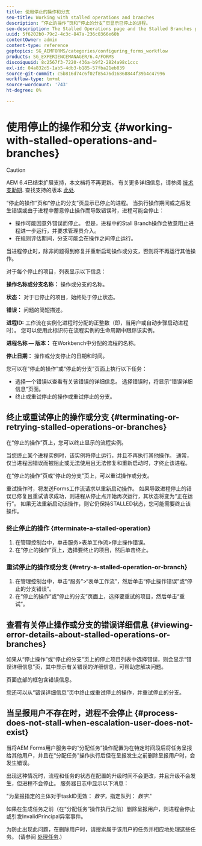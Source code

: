 ```yaml
---
title: 使用停止的操作和分支
seo-title: Working with stalled operations and branches
description: “停止的操作”页和“停止的分支”页显示已停止的进程。
seo-description: The Stalled Operations page and the Stalled Branches page show the processes that have stalled.
uuid: 5f6202b0-79c2-4c3c-847a-236c0366e60b
contentOwner: admin
content-type: reference
geptopics: SG_AEMFORMS/categories/configuring_forms_workflow
products: SG_EXPERIENCEMANAGER/6.4/FORMS
discoiquuid: 8c2567f3-7220-436a-b9f2-2824a98c1ccc
exl-id: 04a832d5-1ab5-4db3-b185-57fba21eb839
source-git-commit: c5b816d74c6f02f85476d16868844f39b4c47996
workflow-type: tm+mt
source-wordcount: '743'
ht-degree: 0%

---
```


# 使用停止的操作和分支 {#working-with-stalled-operations-and-branches}

>[!CAUTION]
>
>AEM 6.4已结束扩展支持，本文档将不再更新。 有关更多详细信息，请参阅 [技术支助期](https://helpx.adobe.com/cn/support/programs/eol-matrix.html). 查找支持的版本 [此处](https://experienceleague.adobe.com/docs/).

“停止的操作”页和“停止的分支”页显示已停止的进程。 当执行操作期间或之后发生错误或由于进程中蓄意停止操作而导致错误时，进程可能会停止：

* 操作可能因意外错误而停止。 但是，进程中的Stall Branch操作会故意阻止进程进一步运行，并要求管理员介入。
* 在规则评估期间，分支可能会在操作之间停止运行。

当进程停止时，除非问题得到修复并重新启动操作或分支，否则将不再运行其他操作。

对于每个停止的项目，列表显示以下信息：

**操作名称或分支名称：** 操作或分支的名称。

**状态：** 对于已停止的项目，始终处于停止状态。

**错误：** 问题的简短描述。

**进程ID:** 工作流在实例化进程时分配的正整数（即，当用户或自动步骤启动进程时）。 您可以使用此标识符在流程实例的生命周期中跟踪该实例。

**进程名称 — 版本：** 在Workbench中分配的流程的名称。

**停止日期：** 操作或分支停止的日期和时间。

您可以在“停止的操作”或“停止的分支”页面上执行以下任务：

* 选择一个错误以查看有关该错误的详细信息。 选择错误时，将显示“错误详细信息”页面。
* 终止或重试停止的操作或重试停止的分支。

## 终止或重试停止的操作或分支 {#terminating-or-retrying-stalled-operations-or-branches}

在“停止的操作”页上，您可以终止显示的流程实例。

当您终止某个进程实例时，该实例将停止运行，并且不再执行其他操作。 通常，仅当进程因错误而被阻止或无法使用且无法修复和重新启动时，才终止该进程。

在“停止的操作”页或“停止的分支”页上，可以重试操作或分支。

重试操作时，将发送Forms工作流请求以重新启动操作。 如果导致进程停止的错误已修复且重试请求成功，则进程从停止点开始再次运行，其状态将变为“正在运行”。 如果无法重新启动该操作，则它仍保持STALLED状态，您可能需要终止该操作。

### 终止停止的操作 {#terminate-a-stalled-operation}

1. 在管理控制台中，单击服务>表单工作流>停止操作错误。
1. 在“停止的操作”页上，选择要终止的项目，然后单击终止。

### 重试停止的操作或分支 {#retry-a-stalled-operation-or-branch}

1. 在管理控制台中，单击“服务”>“表单工作流”，然后单击“停止操作错误”或“停止的分支错误”。
1. 在“停止的操作”或“停止的分支”页面上，选择要重试的项目，然后单击“重试”。

## 查看有关停止操作或分支的错误详细信息 {#viewing-error-details-about-stalled-operations-or-branches}

如果从“停止操作”或“停止的分支”页上的停止项目列表中选择错误，则会显示“错误详细信息”页，其中显示有关错误的详细信息，可帮助您解决问题。

页面底部的框包含错误信息。

您还可以从“错误详细信息”页中终止或重试停止的操作，并重试停止的分支。

## 当呈报用户不存在时，进程不会停止 {#process-does-not-stall-when-escalation-user-does-not-exist}

当将AEM Forms用户服务中的“分配任务”操作配置为在特定时间段后将任务呈报给其他用户，并且在“分配任务”操作执行后但在呈报发生之前删除呈报用户时，会发生错误。

出现这种情况时，流程和任务的状态在配置的升级时间不会更改，并且升级不会发生，但进程不会停止。 服务器日志中显示以下消息：

&quot;为呈报指定的主体对于taskID无效： *数字*，指定队列： *数字*.&quot;

如果在生成任务之前（在“分配任务”操作执行之前）删除呈报用户，则进程会停止或引发InvalidPrincipal异常事件。

为防止出现此问题，在删除用户时，请搜索属于该用户的任务并相应地处理这些任务。 (请参阅 [处理任务](/help/forms/using/admin-help/tasks.md#working-with-tasks).)
